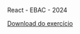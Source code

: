 React - EBAC - 2024

[Download do exercício](https://drive.google.com/file/d/1StNNsekcUHhdYnA3A7vRKdf_LjODQcV3/view?usp=drive_link)